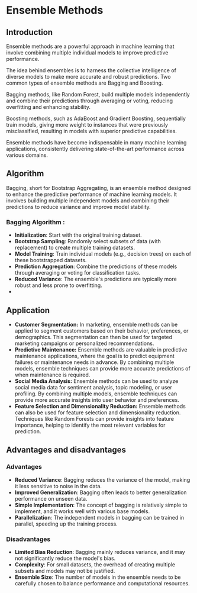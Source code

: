 #  Ensemble Methods

## Introduction
Ensemble methods are a powerful approach in machine learning that involve combining multiple individual models to improve predictive performance.


The idea behind ensembles is to harness the collective intelligence of diverse models to make more accurate and robust predictions. Two common types of ensemble methods are Bagging and Boosting.

Bagging methods, like Random Forest, build multiple models independently and combine their predictions through averaging or voting, reducing overfitting and enhancing stability.

Boosting methods, such as AdaBoost and Gradient Boosting, sequentially train models, giving more weight to instances that were previously misclassified, resulting in models with superior predictive capabilities.

Ensemble methods have become indispensable in many machine learning applications, consistently delivering state-of-the-art performance across various domains.


## Algorithm 
Bagging, short for Bootstrap Aggregating, is an ensemble method designed to enhance the predictive performance of machine learning models. It involves building multiple independent models and combining their predictions to reduce variance and improve model stability.

### Bagging Algorithm :

- **Initialization**: Start with the original training dataset.
- **Bootstrap Sampling**: Randomly select subsets of data (with replacement) to create multiple training datasets.
- **Model Training**: Train individual models (e.g., decision trees) on each of these bootstrapped datasets.
- **Prediction Aggregation**: Combine the predictions of these models through averaging or voting for classification tasks.
- **Reduced Variance**: The ensemble's predictions are typically more robust and less prone to overfitting.
- 
## Application

- **Customer Segmentation:** In marketing, ensemble methods can be applied to segment customers based on their behavior, preferences, or demographics. This segmentation can then be used for targeted marketing campaigns or personalized recommendations.
- **Predictive Maintenance:** Ensemble methods are valuable in predictive maintenance applications, where the goal is to predict equipment failures or maintenance needs in advance. By combining multiple models, ensemble techniques can provide more accurate predictions of when maintenance is required.
- **Social Media Analysis:** Ensemble methods can be used to analyze social media data for sentiment analysis, topic modeling, or user profiling. By combining multiple models, ensemble techniques can provide more accurate insights into user behavior and preferences.
- **Feature Selection and Dimensionality Reduction:** Ensemble methods can also be used for feature selection and dimensionality reduction. Techniques like Random Forests can provide insights into feature importance, helping to identify the most relevant variables for prediction.


## Advantages and disadvantages

### Advantages
- **Reduced Variance**: Bagging reduces the variance of the model, making it less sensitive to noise in the data.
- **Improved Generalization**: Bagging often leads to better generalization performance on unseen data.
- **Simple Implementation**: The concept of bagging is relatively simple to implement, and it works well with various base models.
- **Parallelization**: The independent models in bagging can be trained in parallel, speeding up the training process.

### Disadvantages
- **Limited Bias Reduction**: Bagging mainly reduces variance, and it may not significantly reduce the model's bias.
- **Complexity**: For small datasets, the overhead of creating multiple subsets and models may not be justified.
- **Ensemble Size**: The number of models in the ensemble needs to be carefully chosen to balance performance and computational resources.
